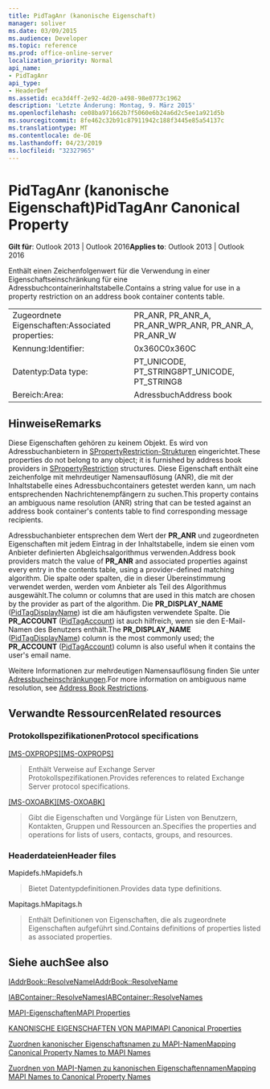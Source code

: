 ```yaml
---
title: PidTagAnr (kanonische Eigenschaft)
manager: soliver
ms.date: 03/09/2015
ms.audience: Developer
ms.topic: reference
ms.prod: office-online-server
localization_priority: Normal
api_name:
- PidTagAnr
api_type:
- HeaderDef
ms.assetid: eca3d4ff-2e92-4d20-a498-98e0773c1962
description: 'Letzte Änderung: Montag, 9. März 2015'
ms.openlocfilehash: ce08ba971662b7f5060e6b24a6d2c5ee1a921d5b
ms.sourcegitcommit: 8fe462c32b91c87911942c188f3445e85a54137c
ms.translationtype: MT
ms.contentlocale: de-DE
ms.lasthandoff: 04/23/2019
ms.locfileid: "32327965"
---
```

# <a name="pidtaganr-canonical-property"></a><span data-ttu-id="bbbb9-103">PidTagAnr (kanonische Eigenschaft)</span><span class="sxs-lookup"><span data-stu-id="bbbb9-103">PidTagAnr Canonical Property</span></span>

  
  
<span data-ttu-id="bbbb9-104">**Gilt für**: Outlook 2013 | Outlook 2016</span><span class="sxs-lookup"><span data-stu-id="bbbb9-104">**Applies to**: Outlook 2013 | Outlook 2016</span></span> 
  
<span data-ttu-id="bbbb9-105">Enthält einen Zeichenfolgenwert für die Verwendung in einer Eigenschaftseinschränkung für eine Adressbuchcontainerinhaltstabelle.</span><span class="sxs-lookup"><span data-stu-id="bbbb9-105">Contains a string value for use in a property restriction on an address book container contents table.</span></span> 
  
|||
|:-----|:-----|
|<span data-ttu-id="bbbb9-106">Zugeordnete Eigenschaften:</span><span class="sxs-lookup"><span data-stu-id="bbbb9-106">Associated properties:</span></span>  <br/> |<span data-ttu-id="bbbb9-107">PR_ANR, PR_ANR_A, PR_ANR_W</span><span class="sxs-lookup"><span data-stu-id="bbbb9-107">PR_ANR, PR_ANR_A, PR_ANR_W</span></span>  <br/> |
|<span data-ttu-id="bbbb9-108">Kennung:</span><span class="sxs-lookup"><span data-stu-id="bbbb9-108">Identifier:</span></span>  <br/> |<span data-ttu-id="bbbb9-109">0x360C</span><span class="sxs-lookup"><span data-stu-id="bbbb9-109">0x360C</span></span>  <br/> |
|<span data-ttu-id="bbbb9-110">Datentyp:</span><span class="sxs-lookup"><span data-stu-id="bbbb9-110">Data type:</span></span>  <br/> |<span data-ttu-id="bbbb9-111">PT_UNICODE, PT_STRING8</span><span class="sxs-lookup"><span data-stu-id="bbbb9-111">PT_UNICODE, PT_STRING8</span></span>  <br/> |
|<span data-ttu-id="bbbb9-112">Bereich:</span><span class="sxs-lookup"><span data-stu-id="bbbb9-112">Area:</span></span>  <br/> |<span data-ttu-id="bbbb9-113">Adressbuch</span><span class="sxs-lookup"><span data-stu-id="bbbb9-113">Address book</span></span>  <br/> |
   
## <a name="remarks"></a><span data-ttu-id="bbbb9-114">Hinweise</span><span class="sxs-lookup"><span data-stu-id="bbbb9-114">Remarks</span></span>

<span data-ttu-id="bbbb9-115">Diese Eigenschaften gehören zu keinem Objekt. Es wird von Adressbuchanbietern in [SPropertyRestriction-Strukturen](spropertyrestriction.md) eingerichtet.</span><span class="sxs-lookup"><span data-stu-id="bbbb9-115">These properties do not belong to any object; it is furnished by address book providers in [SPropertyRestriction](spropertyrestriction.md) structures.</span></span> <span data-ttu-id="bbbb9-116">Diese Eigenschaft enthält eine zeichenfolge mit mehrdeutiger Namensauflösung (ANR), die mit der Inhaltstabelle eines Adressbuchcontainers getestet werden kann, um nach entsprechenden Nachrichtenempfängern zu suchen.</span><span class="sxs-lookup"><span data-stu-id="bbbb9-116">This property contains an ambiguous name resolution (ANR) string that can be tested against an address book container's contents table to find corresponding message recipients.</span></span> 
  
<span data-ttu-id="bbbb9-117">Adressbuchanbieter entsprechen dem Wert der **PR_ANR** und zugeordneten Eigenschaften mit jedem Eintrag in der Inhaltstabelle, indem sie einen vom Anbieter definierten Abgleichsalgorithmus verwenden.</span><span class="sxs-lookup"><span data-stu-id="bbbb9-117">Address book providers match the value of **PR_ANR** and associated properties against every entry in the contents table, using a provider-defined matching algorithm.</span></span> <span data-ttu-id="bbbb9-118">Die spalte oder spalten, die in dieser Übereinstimmung verwendet werden, werden vom Anbieter als Teil des Algorithmus ausgewählt.</span><span class="sxs-lookup"><span data-stu-id="bbbb9-118">The column or columns that are used in this match are chosen by the provider as part of the algorithm.</span></span> <span data-ttu-id="bbbb9-119">Die **PR_DISPLAY_NAME** ([PidTagDisplayName](pidtagdisplayname-canonical-property.md)) ist die am häufigsten verwendete Spalte. Die **PR_ACCOUNT** ([PidTagAccount](pidtagaccount-canonical-property.md)) ist auch hilfreich, wenn sie den E-Mail-Namen des Benutzers enthält.</span><span class="sxs-lookup"><span data-stu-id="bbbb9-119">The **PR_DISPLAY_NAME** ([PidTagDisplayName](pidtagdisplayname-canonical-property.md)) column is the most commonly used; the **PR_ACCOUNT** ([PidTagAccount](pidtagaccount-canonical-property.md)) column is also useful when it contains the user's email name.</span></span> 
  
<span data-ttu-id="bbbb9-120">Weitere Informationen zur mehrdeutigen Namensauflösung finden Sie unter [Adressbucheinschränkungen](address-book-restrictions.md).</span><span class="sxs-lookup"><span data-stu-id="bbbb9-120">For more information on ambiguous name resolution, see [Address Book Restrictions](address-book-restrictions.md).</span></span> 
  
## <a name="related-resources"></a><span data-ttu-id="bbbb9-121">Verwandte Ressourcen</span><span class="sxs-lookup"><span data-stu-id="bbbb9-121">Related resources</span></span>

### <a name="protocol-specifications"></a><span data-ttu-id="bbbb9-122">Protokollspezifikationen</span><span class="sxs-lookup"><span data-stu-id="bbbb9-122">Protocol specifications</span></span>

<span data-ttu-id="bbbb9-123">[[MS-OXPROPS]](https://msdn.microsoft.com/library/f6ab1613-aefe-447d-a49c-18217230b148%28Office.15%29.aspx)</span><span class="sxs-lookup"><span data-stu-id="bbbb9-123">[[MS-OXPROPS]](https://msdn.microsoft.com/library/f6ab1613-aefe-447d-a49c-18217230b148%28Office.15%29.aspx)</span></span>
  
> <span data-ttu-id="bbbb9-124">Enthält Verweise auf Exchange Server Protokollspezifikationen.</span><span class="sxs-lookup"><span data-stu-id="bbbb9-124">Provides references to related Exchange Server protocol specifications.</span></span>
    
<span data-ttu-id="bbbb9-125">[[MS-OXOABK]](https://msdn.microsoft.com/library/f4cf9b4c-9232-4506-9e71-2270de217614%28Office.15%29.aspx)</span><span class="sxs-lookup"><span data-stu-id="bbbb9-125">[[MS-OXOABK]](https://msdn.microsoft.com/library/f4cf9b4c-9232-4506-9e71-2270de217614%28Office.15%29.aspx)</span></span>
  
> <span data-ttu-id="bbbb9-126">Gibt die Eigenschaften und Vorgänge für Listen von Benutzern, Kontakten, Gruppen und Ressourcen an.</span><span class="sxs-lookup"><span data-stu-id="bbbb9-126">Specifies the properties and operations for lists of users, contacts, groups, and resources.</span></span>
    
### <a name="header-files"></a><span data-ttu-id="bbbb9-127">Headerdateien</span><span class="sxs-lookup"><span data-stu-id="bbbb9-127">Header files</span></span>

<span data-ttu-id="bbbb9-128">Mapidefs.h</span><span class="sxs-lookup"><span data-stu-id="bbbb9-128">Mapidefs.h</span></span>
  
> <span data-ttu-id="bbbb9-129">Bietet Datentypdefinitionen.</span><span class="sxs-lookup"><span data-stu-id="bbbb9-129">Provides data type definitions.</span></span>
    
<span data-ttu-id="bbbb9-130">Mapitags.h</span><span class="sxs-lookup"><span data-stu-id="bbbb9-130">Mapitags.h</span></span>
  
> <span data-ttu-id="bbbb9-131">Enthält Definitionen von Eigenschaften, die als zugeordnete Eigenschaften aufgeführt sind.</span><span class="sxs-lookup"><span data-stu-id="bbbb9-131">Contains definitions of properties listed as associated properties.</span></span>
    
## <a name="see-also"></a><span data-ttu-id="bbbb9-132">Siehe auch</span><span class="sxs-lookup"><span data-stu-id="bbbb9-132">See also</span></span>



[<span data-ttu-id="bbbb9-133">IAddrBook::ResolveName</span><span class="sxs-lookup"><span data-stu-id="bbbb9-133">IAddrBook::ResolveName</span></span>](iaddrbook-resolvename.md)
  
[<span data-ttu-id="bbbb9-134">IABContainer::ResolveNames</span><span class="sxs-lookup"><span data-stu-id="bbbb9-134">IABContainer::ResolveNames</span></span>](iabcontainer-resolvenames.md)


[<span data-ttu-id="bbbb9-135">MAPI-Eigenschaften</span><span class="sxs-lookup"><span data-stu-id="bbbb9-135">MAPI Properties</span></span>](mapi-properties.md)
  
[<span data-ttu-id="bbbb9-136">KANONISCHE EIGENSCHAFTEN VON MAPI</span><span class="sxs-lookup"><span data-stu-id="bbbb9-136">MAPI Canonical Properties</span></span>](mapi-canonical-properties.md)
  
[<span data-ttu-id="bbbb9-137">Zuordnen kanonischer Eigenschaftsnamen zu MAPI-Namen</span><span class="sxs-lookup"><span data-stu-id="bbbb9-137">Mapping Canonical Property Names to MAPI Names</span></span>](mapping-canonical-property-names-to-mapi-names.md)
  
[<span data-ttu-id="bbbb9-138">Zuordnen von MAPI-Namen zu kanonischen Eigenschaftennamen</span><span class="sxs-lookup"><span data-stu-id="bbbb9-138">Mapping MAPI Names to Canonical Property Names</span></span>](mapping-mapi-names-to-canonical-property-names.md)

